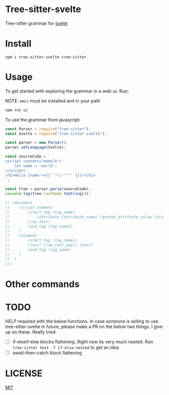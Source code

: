 # Tree-sitter-svelte

Tree-sitter grammar for [svelte](https://svelte.dev)

# Install

```
npm i tree-sitter-svelte tree-sitter
```

# Usage

To get started with exploring the grammar in a web-ui. Run:

NOTE: `emcc` must be installed and in your path 
```sh
npm run ui
```

To use the grammar from javascript:

```javascript
const Parser = require("tree-sitter");
const Svelte = require("tree-sitter-svelte");

const parser = new Parser();
parser.setLanguage(Svelte);

const sourceCode = `
<script context="module">
    let name = 'world';
</script>
<h1>Hello {name'<>{}``"\\''""``{}}!</h1>
`;

const tree = parser.parse(sourceCode);
console.log(tree.rootNode.toString());

// (document
//    (script_element
//        (start_tag (tag_name)
//            (attribute (attribute_name) (quoted_attribute_value (attribute_value))))
//        (raw_text)
//        (end_tag (tag_name))
//    )
//    (element
//        (start_tag (tag_name))
//        (text) (raw_text_expr) (text)
//        (end_tag (tag_name)
//    )
//  )
//)

```

# Other commands

# TODO

HELP required with the below functions. In case someone is willing to use
tree-sitter-svelte in future, please make a PR on the below two things.
I give up on these. Really tried 

- [ ] if-elseif-else blocks flattening. Right now its very much nested.
    Run `tree-sitter test -f if-else-nested` to get an idea
- [ ] await-then-catch block flattening 

# LICENSE

[MIT](./LICENSE)
